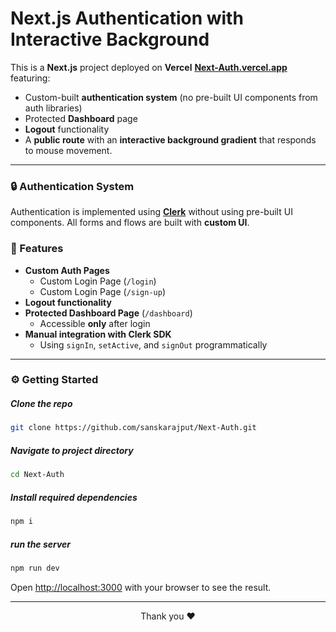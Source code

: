 # Next.js Authentication with Interactive Background

This is a **Next.js** project deployed on **Vercel** **[Next-Auth.vercel.app](Next-Auth.vercel.app)** featuring:

- Custom-built **authentication system** (no pre-built UI components from auth libraries)
- Protected **Dashboard** page
- **Logout** functionality
- A **public route** with an **interactive background gradient** that responds to mouse movement.

---

### 🔒 Authentication System

Authentication is implemented using **[Clerk](https://clerk.dev)** without using pre-built UI components. All forms and flows are built with **custom UI**.

### 🌟 Features

- **Custom Auth Pages**
  - Custom Login Page (`/login`)
  - Custom Login Page (`/sign-up`)
- **Logout functionality**
- **Protected Dashboard Page** (`/dashboard`)
  - Accessible **only** after login
- **Manual integration with Clerk SDK**
  - Using `signIn`, `setActive`, and `signOut` programmatically

---

### ⚙️ Getting Started

##### Clone the repo
```bash
git clone https://github.com/sanskarajput/Next-Auth.git
```

##### Navigate to project directory
```bash
cd Next-Auth
```

##### Install required dependencies
```bash
npm i
```

##### run the server
```bash
npm run dev
```

Open [http://localhost:3000](http://localhost:3000) with your browser to see the result.

---

<div align=center>

Thank you ❤️

</div>